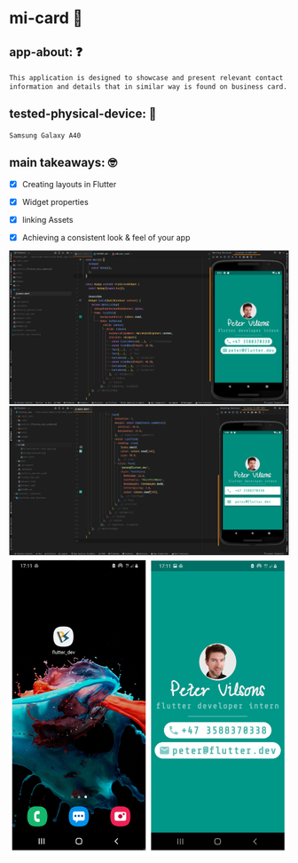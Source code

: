 # mi-card 👔

## app-about: ❓

    This application is designed to showcase and present relevant contact information and details that in similar way is found on business card.

## tested-physical-device: 📲

    Samsung Galaxy A40

## main takeaways: 🤓

- [x] Creating layouts in Flutter

- [x] Widget properties

- [x] linking Assets

- [x] Achieving a consistent look & feel of your app

![app-preview](lib/01-preview-mi-card.jpg.png)
![app-preview_ver_1.5.0](lib/03-preview_ver_1.5.0.png)
![app-preview](lib/02-app-preview.png)
